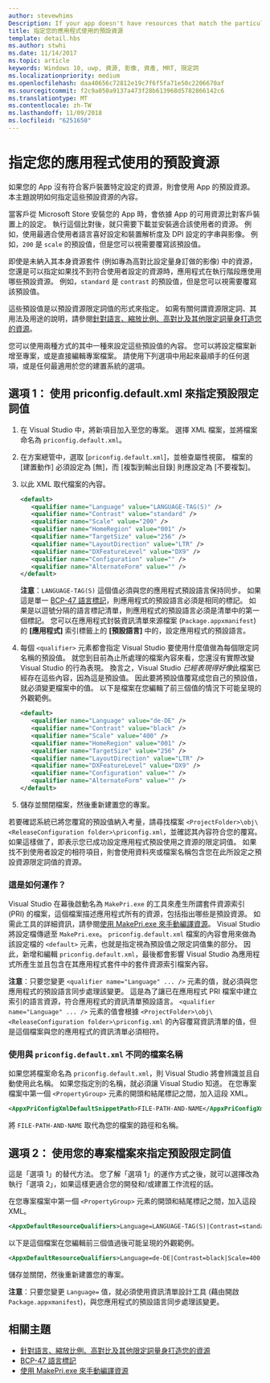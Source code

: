 ```yaml
---
author: stevewhims
Description: If your app doesn't have resources that match the particular settings of a customer device, then the app's default resources are used. This topic explains how to specify what those default resources are.
title: 指定您的應用程式使用的預設資源
template: detail.hbs
ms.author: stwhi
ms.date: 11/14/2017
ms.topic: article
keywords: Windows 10, uwp, 資源, 影像, 資產, MRT, 限定詞
ms.localizationpriority: medium
ms.openlocfilehash: daa40656c72812e19c7f6f5fa71e50c2206670af
ms.sourcegitcommit: f2c9a050a9137a473f28b613968d5782866142c6
ms.translationtype: MT
ms.contentlocale: zh-TW
ms.lasthandoff: 11/09/2018
ms.locfileid: "6251650"
---
```

# <a name="specify-the-default-resources-that-your-app-uses"></a>指定您的應用程式使用的預設資源

如果您的 App 沒有符合客戶裝置特定設定的資源，則會使用 App 的預設資源。 本主題說明如何指定這些預設資源的內容。

當客戶從 Microsoft Store 安裝您的 App 時，會依據 App 的可用資源比對客戶裝置上的設定。 執行這個比對後，就只需要下載並安裝適合該使用者的資源。 例如，使用最適合使用者語言喜好設定和裝置解析度及 DPI 設定的字串與影像。 例如，`200` 是 `scale` 的預設值，但是您可以視需要覆寫該預設值。

即使是未納入其本身資源套件 (例如專為高對比設定量身訂做的影像) 中的資源，您還是可以指定如果找不到符合使用者設定的資源時，應用程式在執行階段應使用哪些預設資源。 例如，`standard` 是 `contrast` 的預設值，但是您可以視需要覆寫該預設值。

這些預設值是以預設資源限定詞值的形式來指定。 如需有關何謂資源限定詞、其用法及用途的說明，請參閱[針對語言、縮放比例、高對比及其他限定詞量身打造您的資源](tailor-resources-lang-scale-contrast.md)。

您可以使用兩種方式的其中一種來設定這些預設值的內容。 您可以將設定檔案新增至專案，或是直接編輯專案檔案。 請使用下列選項中用起來最順手的任何選項，或是任何最適用於您的建置系統的選項。

## <a name="option-1-use-priconfigdefaultxml-to-specify-default-qualifier-values"></a>選項 1： 使用 priconfig.default.xml 來指定預設限定詞值

1. 在 Visual Studio 中，將新項目加入至您的專案。 選擇 XML 檔案，並將檔案命名為 `priconfig.default.xml`。
2. 在方案總管中，選取 [`priconfig.default.xml`]，並檢查屬性視窗。 檔案的 [建置動作] 必須設定為 [無]，而 [複製到輸出目錄] 則應設定為 [不要複製]。
3. 以此 XML 取代檔案的內容。
   ```xml
   <default>
      <qualifier name="Language" value="LANGUAGE-TAG(S)" />
      <qualifier name="Contrast" value="standard" />
      <qualifier name="Scale" value="200" />
      <qualifier name="HomeRegion" value="001" />
      <qualifier name="TargetSize" value="256" />
      <qualifier name="LayoutDirection" value="LTR" />
      <qualifier name="DXFeatureLevel" value="DX9" />
      <qualifier name="Configuration" value="" />
      <qualifier name="AlternateForm" value="" />
   </default>
   ```
   
   **注意**：`LANGUAGE-TAG(S)` 這個值必須與您的應用程式預設語言保持同步。 如果這是單一 [BCP-47 語言標記](http://go.microsoft.com/fwlink/p/?linkid=227302)，則應用程式的預設語言必須是相同的標記。 如果是以逗號分隔的語言標記清單，則應用程式的預設語言必須是清單中的第一個標記。 您可以在應用程式封裝資訊清單來源檔案 (`Package.appxmanifest`) 的 **\[應用程式\]** 索引標籤上的 **\[預設語言\]** 中的，設定應用程式的預設語言。

4. 每個 `<qualifier>` 元素都會指定 Visual Studio 要使用什麼值做為每個限定詞名稱的預設值。 就您到目前為止所處理的檔案內容來看，您還沒有實際改變 Visual Studio 的行為表現。 換言之，Visual Studio *已經表現得好像*此檔案已經存在這些內容，因為這是預設值。 因此要將預設值覆寫成您自己的預設值，就必須變更檔案中的值。 以下是檔案在您編輯了前三個值的情況下可能呈現的外觀範例。
   ```xml
   <default>
      <qualifier name="Language" value="de-DE" />
      <qualifier name="Contrast" value="black" />
      <qualifier name="Scale" value="400" />
      <qualifier name="HomeRegion" value="001" />
      <qualifier name="TargetSize" value="256" />
      <qualifier name="LayoutDirection" value="LTR" />
      <qualifier name="DXFeatureLevel" value="DX9" />
      <qualifier name="Configuration" value="" />
      <qualifier name="AlternateForm" value="" />
   </default>
   ```
5. 儲存並關閉檔案，然後重新建置您的專案。

若要確認系統已將您覆寫的預設值納入考量，請尋找檔案 `<ProjectFolder>\obj\<ReleaseConfiguration folder>\priconfig.xml`，並確認其內容符合您的覆寫。 如果這樣做了，即表示您已成功設定應用程式預設使用之資源的限定詞值。 如果找不到使用者設定的相符項目，則會使用資料夾或檔案名稱包含您在此所設定之預設資源限定詞值的資源。

### <a name="how-does-this-work"></a>這是如何運作？

Visual Studio 在幕後啟動名為 `MakePri.exe` 的工具來產生所謂套件資源索引 (PRI) 的檔案，這個檔案描述應用程式所有的資源，包括指出哪些是預設資源。 如需此工具的詳細資訊，請參閱[使用 MakePri.exe 來手動編譯資源](compile-resources-manually-with-makepri.md)。 Visual Studio 將設定檔傳遞至 `MakePri.exe`。 `priconfig.default.xml` 檔案的內容會用來做為該設定檔的 `<default>` 元素，也就是指定視為預設值之限定詞值集的部分。 因此，新增和編輯 `priconfig.default.xml`，最後都會影響 Visual Studio 為應用程式所產生並且包含在其應用程式套件中的套件資源索引檔案內容。

**注意**：只要您變更 `<qualifier name="Language" ... />` 元素的值，就必須與您應用程式的預設語言同步處理該變更。 這是為了讓已在應用程式 PRI 檔案中建立索引的語言資源，符合應用程式的資訊清單預設語言。 `<qualifier name="Language" ... />` 元素的值會根據 `<ProjectFolder>\obj\<ReleaseConfiguration folder>\priconfig.xml` 的內容覆寫資訊清單的值，但是這個檔案與您的應用程式的資訊清單必須相符。

### <a name="using-a-different-file-name-than-priconfigdefaultxml"></a>使用與 `priconfig.default.xml` 不同的檔案名稱

如果您將檔案命名為 `priconfig.default.xml`，則 Visual Studio 將會辨識並且自動使用此名稱。 如果您指定別的名稱，就必須讓 Visual Studio 知道。 在您專案檔案中第一個 `<PropertyGroup>` 元素的開頭和結尾標記之間，加入這段 XML。

```xml
<AppxPriConfigXmlDefaultSnippetPath>FILE-PATH-AND-NAME</AppxPriConfigXmlDefaultSnippetPath>
```

將 `FILE-PATH-AND-NAME` 取代為您的檔案的路徑和名稱。

## <a name="option-2-use-your-project-file-to-specify-default-qualifier-values"></a>選項 2： 使用您的專案檔案來指定預設限定詞值

這是「選項 1」的替代方法。 您了解「選項 1」的運作方式之後，就可以選擇改為執行「選項 2」，如果這樣更適合您的開發和/或建置工作流程的話。

在您專案檔案中第一個 `<PropertyGroup>` 元素的開頭和結尾標記之間，加入這段 XML。

```xml
<AppxDefaultResourceQualifiers>Language=LANGUAGE-TAG(S)|Contrast=standard|Scale=200|HomeRegion=001|TargetSize=256|LayoutDirection=LTR|DXFeatureLevel=DX9|Configuration=|AlternateForm=</AppxDefaultResourceQualifiers>
```

以下是這個檔案在您編輯前三個值過後可能呈現的外觀範例。

```xml
<AppxDefaultResourceQualifiers>Language=de-DE|Contrast=black|Scale=400|HomeRegion=001|TargetSize=256|LayoutDirection=LTR|DXFeatureLevel=DX9|Configuration=|AlternateForm=</AppxDefaultResourceQualifiers>
```

儲存並關閉，然後重新建置您的專案。

**注意**：只要您變更 `Language=` 值，就必須使用資訊清單設計工具 (藉由開啟 `Package.appxmanifest`)，與您應用程式的預設語言同步處理該變更。

## <a name="related-topics"></a>相關主題

* [針對語言、縮放比例、高對比及其他限定詞量身打造您的資源](tailor-resources-lang-scale-contrast.md)
* [BCP-47 語言標記](http://go.microsoft.com/fwlink/p/?linkid=227302)
* [使用 MakePri.exe 來手動編譯資源](compile-resources-manually-with-makepri.md)
